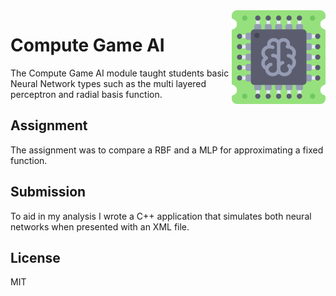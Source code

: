 
<img src='icon.png' width='150' height='150' align='right'/>

# Compute Game AI

The Compute Game AI module taught students basic Neural Network types such as the multi layered perceptron and radial basis function. 

## Assignment

The assignment was to compare a RBF and a MLP for approximating a fixed function.

## Submission

To aid in my analysis I wrote a C++ application that simulates both neural networks when presented with an XML file.

## License

MIT
